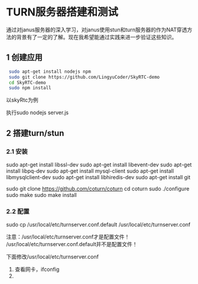 # TURN服务器搭建和测试

通过对janus服务器的深入学习，对janus使用stun和turn服务器的作为NAT穿透方法的背景有了一定的了解。现在我希望能通过实践来进一步验证这些知识。

## 1 创建应用

```bash
 sudo apt-get install nodejs npm
 sudo git clone https://github.com/LingyuCoder/SkyRTC-demo
 cd SkyRTC-demo
 sudo npm install
```

以skyRtc为例

执行sudo nodejs server.js

## 2 搭建turn/stun

### 2.1 安装

sudo apt-get install libssl-dev
sudo apt-get install libevent-dev
sudo apt-get install libpq-dev
sudo apt-get install mysql-client
sudo apt-get install libmysqlclient-dev
sudo apt-get install libhiredis-dev
sudo apt-get install git

sudo git clone https://github.com/coturn/coturn
cd coturn
sudo ./configure
sudo make
sudo make install

### 2.2 配置

sudo cp /usr/local/etc/turnserver.conf.default  /usr/local/etc/turnserver.conf

注意：/usr/local/etc/turnserver.conf才是配置文件！ 
 /usr/local/etc/turnserver.conf.default并不是配置文件！

下面修改/usr/local/etc/turnserver.conf

1. 查看网卡，ifconfig
2. 